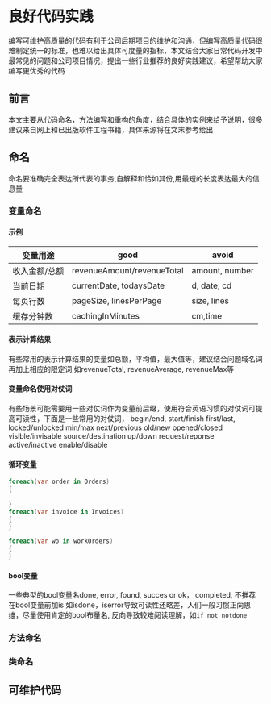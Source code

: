 # 良好代码实践
编写可维护高质量的代码有利于公司后期项目的维护和沟通，但编写高质量代码很难制定统一的标准，也难以给出具体可度量的指标，本文结合大家日常代码开发中最常见的问题和公司项目情况，提出一些行业推荐的良好实践建议，希望帮助大家编写更优秀的代码

## 前言
本文主要从代码命名，方法编写和重构的角度，结合具体的实例来给予说明，很多建议来自网上和已出版软件工程书籍，具体来源将在文末参考给出

## 命名
命名要准确完全表达所代表的事务,自解释和恰如其份,用最短的长度表达最大的信息量

### 变量命名

#### 示例
|变量用途           |          good                       |          avoid         | 
------------------ | ------------------------------------| -----------------------| 
|收入金额/总额      |      revenueAmount/revenueTotal     |         amount, number |
|当前日期           |      currentDate, todaysDate        |         d, date, cd    |
|每页行数           |      pageSize, linesPerPage         |         size, lines    |
|缓存分钟数         |      cachingInMinutes               |         cm,time        |     

#### 表示计算结果
有些常用的表示计算结果的变量如总额，平均值，最大值等，建议结合问题域名词再加上相应的限定词,如revenueTotal, revenueAverage, revenueMax等

#### 变量命名使用对仗词
有些场景可能需要用一些对仗词作为变量前后缀，使用符合英语习惯的对仗词可提高可读性，下面是一些常用的对仗词，
begin/end, 
start/finish
first/last,
locked/unlocked
min/max
next/previous
old/new
opened/closed
visible/invisable
source/destination
up/down
request/reponse 
active/inactive
enable/disable

#### 循环变量
```C#
foreach(var order in Orders) 
{
    
}
foreach(var invoice in Invoices)
{
}

foreach(var wo in workOrders)
{
}
```
#### bool变量
 一些典型的bool变量名done, error, found, succes or ok， completed, 不推荐在bool变量前加is 如isdone，iserror导致可读性还略差，人们一般习惯正向思维，尽量使用肯定的bool布量名, 反向导致较难阅读理解，如`if not notdone`

### 方法命名

### 类命名

## 可维护代码

### 
